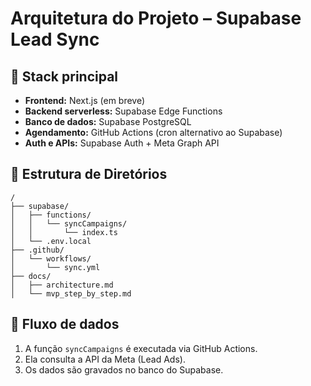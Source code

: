 # Arquitetura do Projeto – Supabase Lead Sync

## 🧱 Stack principal

- **Frontend:** Next.js (em breve)
- **Backend serverless:** Supabase Edge Functions
- **Banco de dados:** Supabase PostgreSQL
- **Agendamento:** GitHub Actions (cron alternativo ao Supabase)
- **Auth e APIs:** Supabase Auth + Meta Graph API

## 📁 Estrutura de Diretórios

```
/
├── supabase/
│   ├── functions/
│   │   └── syncCampaigns/
│   │       └── index.ts
│   └── .env.local
├── .github/
│   └── workflows/
│       └── sync.yml
├── docs/
│   ├── architecture.md
│   └── mvp_step_by_step.md
```

## 🔄 Fluxo de dados

1. A função `syncCampaigns` é executada via GitHub Actions.
2. Ela consulta a API da Meta (Lead Ads).
3. Os dados são gravados no banco do Supabase.
